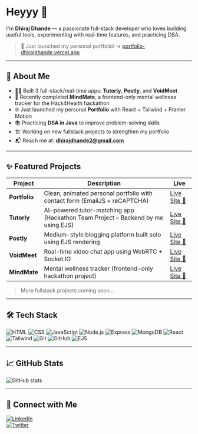# Heyyy 👋  
I'm **Dhiraj Dhande** — a passionate full-stack developer who loves building useful tools, experimenting with real-time features, and practicing DSA.

> 🚀 Just launched my personal portfolio! → [portfolio-dhirajdhande.vercel.app](https://portfolio-dhirajdhande.vercel.app/)

---

## 🚀 About Me

- 🧑‍💻 Built 3 full-stack/real-time apps: **Tutorly**, **Postly**, and **VoidMeet**
- 🎯 Recently completed **MindMate**, a frontend-only mental wellness tracker for the Hack4Health hackathon
- 🌐 Just launched my personal **Portfolio** with React + Tailwind + Framer Motion
- 📚 Practicing **DSA in Java** to improve problem-solving skills
- 🏗️ Working on new fullstack projects to strengthen my portfolio
- 📬 Reach me at: **dhirajdhande2@gmail.com**

---

## ✨ Featured Projects

| Project | Description | Live |
|--------|-------------|------|
| **Portfolio** | Clean, animated personal portfolio with contact form (EmailJS + reCAPTCHA) | [Live Site 🔗](https://portfolio-dhirajdhande.vercel.app/) |
| **Tutorly** | AI-powered tutor-matching app (Hackathon Team Project – Backend by me using EJS) | [Live Site 🔗](https://tutorly-jyu9.onrender.com) |
| **Postly** | Medium-style blogging platform built solo using EJS rendering | [Live Site 🔗](https://postly-t64r.onrender.com) |
| **VoidMeet** | Real-time video chat app using WebRTC + Socket.IO | [Live Site 🔗](https://voidmeet.onrender.com) |
| **MindMate** | Mental wellness tracker (frontend-only hackathon project) | [Live Site 🔗](https://mind-mate-tan.vercel.app) |

> More fullstack projects coming soon...

---

## 🛠️ Tech Stack

![HTML](https://skillicons.dev/icons?i=html)
![CSS](https://skillicons.dev/icons?i=css)
![JavaScript](https://skillicons.dev/icons?i=javascript)
![Node.js](https://skillicons.dev/icons?i=nodejs)
![Express](https://skillicons.dev/icons?i=express)
![MongoDB](https://skillicons.dev/icons?i=mongodb)
![React](https://skillicons.dev/icons?i=react)
![Tailwind](https://skillicons.dev/icons?i=tailwind)
![Git](https://skillicons.dev/icons?i=git)
![GitHub](https://skillicons.dev/icons?i=github)
![EJS](https://img.shields.io/badge/EJS-templating-green?style=for-the-badge&logo=javascript)

---

## 📈 GitHub Stats

![GitHub stats](https://github-readme-stats.vercel.app/api?username=dhirajdhande19&show_icons=true&theme=radical)

---

## 🔗 Connect with Me

[![LinkedIn](https://img.shields.io/badge/LinkedIn-DhirajDhande-blue)](https://www.linkedin.com/in/dhiraj-dhande-1a7262237/)  
[![Twitter](https://img.shields.io/badge/Twitter-@DhirajDhande8-blue)](https://x.com/DhirajDhande8)
